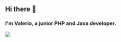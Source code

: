## Hi there 👋
### I'm Valerio, a junior PHP and Java developer.

<img src="https://media.giphy.com/media/13HgwGsXF0aiGY/giphy.gif">
<!--
**ValerioTrinca/ValerioTrinca** is a ✨ _special_ ✨ repository because its `README.md` (this file) appears on your GitHub profile.

Here are some ideas to get you started:

- 🔭 I’m currently working on ...
- 🌱 I’m currently learning ...
- 👯 I’m looking to collaborate on ...
- 🤔 I’m looking for help with ...
- 💬 Ask me about ...
- 📫 How to reach me: ...
- 😄 Pronouns: ...
- ⚡ Fun fact: ...
-->
